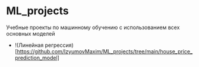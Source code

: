 # ML_projects
Учебные проекты по машинному обучению с использованием всех основных моделей
- !(Линейная регрессия)[https://github.com/IzyumovMaxim/ML_projects/tree/main/house_price_prediction_model]
